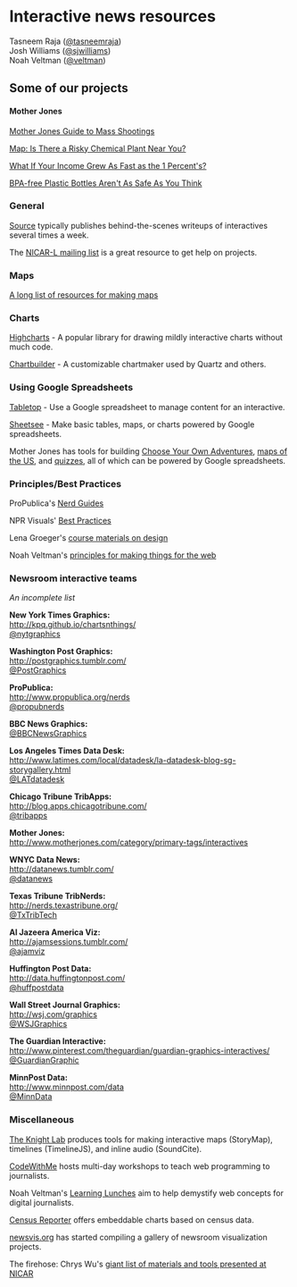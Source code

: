 # Interactive news resources #

Tasneem Raja ([@tasneemraja](http://twitter.com/tasneemraja))  
Josh Williams ([@sjwilliams](http://twitter.com/sjwilliams))  
Noah Veltman ([@veltman](http://twitter.com/veltman))

## Some of our projects ##

#### Mother Jones ######
[Mother Jones Guide to Mass Shootings](http://www.motherjones.com/politics/2012/07/mass-shootings-map)

[Map: Is There a Risky Chemical Plant Near You?](http://www.motherjones.com/environment/2014/04/west-texas-hazardous-chemical-map)

[What If Your Income Grew As Fast as the 1 Percent's?](http://www.motherjones.com/politics/2013/12/calculator-what-if-your-income-grew-fast-1-percent)

[BPA-free Plastic Bottles Aren't As Safe As You Think](http://www.motherjones.com/environment/2014/06/bpa-free-plastics-tritan-nalgene-dangerous)



### General ###

[Source](https://source.opennews.org/) typically publishes behind-the-scenes writeups of interactives several times a week.

The [NICAR-L mailing list](http://www.ire.org/resource-center/listservs/subscribe-nicar-l/) is a great resource to get help on projects.

### Maps ###

[A long list of resources for making maps](https://github.com/veltman/maps-nicar14/blob/master/tipsheet.md)

### Charts ###

[Highcharts](http://www.highcharts.com/) - A popular library for drawing mildly interactive charts without much code.

[Chartbuilder](https://github.com/Quartz/Chartbuilder/) - A customizable chartmaker used by Quartz and others.

### Using Google Spreadsheets ###

[Tabletop](https://github.com/jsoma/tabletop) - Use a Google spreadsheet to manage content for an interactive.

[Sheetsee](http://jlord.github.io/sheetsee.js/) - Make basic tables, maps, or charts powered by Google spreadsheets.

Mother Jones has tools for building [Choose Your Own Adventures](https://github.com/motherjones/cyoa), [maps of the US](https://github.com/motherjones/spreadsheet-to-svg), and [quizzes](https://github.com/motherjones/newsquiz), all of which can be powered by Google spreadsheets.

### Principles/Best Practices ###

ProPublica's [Nerd Guides](https://github.com/propublica/guides/)  

NPR Visuals' [Best Practices](https://github.com/nprapps/bestpractices)  

Lena Groeger's [course materials on design](http://lenagroeger.com/design/)  

Noah Veltman's [principles for making things for the web](https://github.com/veltman/principles)

### Newsroom interactive teams ###

*An incomplete list*

**New York Times Graphics:**  
http://kpq.github.io/chartsnthings/  
[@nytgraphics](http://twitter.com/nytgraphics)

**Washington Post Graphics:**  
http://postgraphics.tumblr.com/  
[@PostGraphics](http://twitter.com/PostGraphics)

**ProPublica:**  
http://www.propublica.org/nerds  
[@propubnerds](http://twitter.com/propubnerds)

**BBC News Graphics:**  
[@BBCNewsGraphics](http://twitter.com/BBCNewsGraphics)

**Los Angeles Times Data Desk:**  
http://www.latimes.com/local/datadesk/la-datadesk-blog-sg-storygallery.html  
[@LATdatadesk](http://twitter.com/LATdatadesk)

**Chicago Tribune TribApps:**  
http://blog.apps.chicagotribune.com/  
[@tribapps](http://twitter.com/tribapps)

**Mother Jones:**  
http://www.motherjones.com/category/primary-tags/interactives

**WNYC Data News:**  
http://datanews.tumblr.com/  
[@datanews](http://twitter.com/datanews)

**Texas Tribune TribNerds:**  
http://nerds.texastribune.org/  
[@TxTribTech](http://twitter.com/TxTribTech)

**Al Jazeera America Viz:**  
http://ajamsessions.tumblr.com/  
[@ajamviz](http://twitter.com/ajamviz)

**Huffington Post Data:**  
http://data.huffingtonpost.com/  
[@huffpostdata](http://twitter.com/huffpostdata)

**Wall Street Journal Graphics:**  
http://wsj.com/graphics  
[@WSJGraphics](http://twitter.com/WSJGraphics)

**The Guardian Interactive:**  
http://www.pinterest.com/theguardian/guardian-graphics-interactives/  
[@GuardianGraphic](https://twitter.com/GraphicGuardian)

**MinnPost Data:**  
http://www.minnpost.com/data  
[@MinnData](http://twitter.com/MinnData)

### Miscellaneous ###

[The Knight Lab](http://projects.knightlab.com/#toolbox) produces tools for making interactive maps (StoryMap), timelines (TimelineJS), and inline audio (SoundCite).

[CodeWithMe](http://codewithme.us/) hosts multi-day workshops to teach web programming to journalists.  

Noah Veltman's [Learning Lunches](https://github.com/veltman/learninglunches) aim to help demystify web concepts for digital journalists.  

[Census Reporter](http://censusreporter.org/) offers embeddable charts based on census data.  

[newsvis.org](http://newsviz.org) has started compiling a gallery of newsroom visualization projects.  

The firehose: Chrys Wu's [giant list of materials and tools presented at NICAR](http://blog.chryswu.com/2014/02/21/nicar14-slides-tutorials-links-tools/)